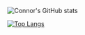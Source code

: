 ![Connor's GitHub stats](https://github-readme-stats.vercel.app/api?username=cbgamer97&show_icons=true)

[![Top Langs](https://github-readme-stats.vercel.app/api/top-langs/?username=cbgamer97)](https://github.com/cbgamer97/github-readme-stats)
